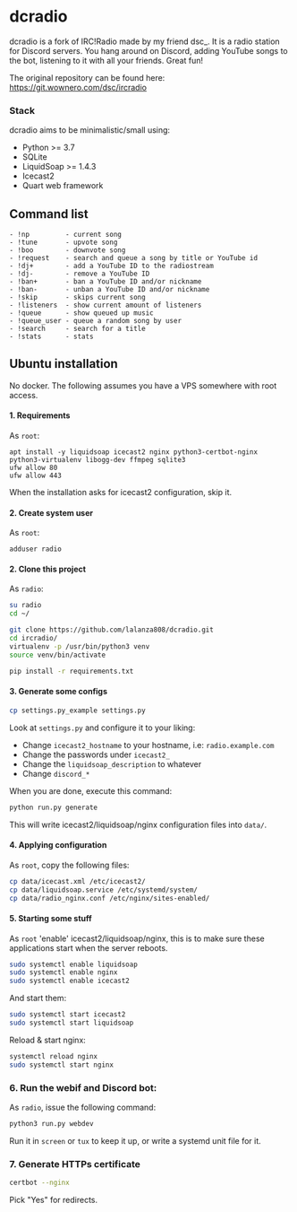 # dcradio

dcradio is a fork of IRC!Radio made by my friend dsc_.
It is a radio station for Discord servers. You hang around
on Discord, adding YouTube songs to the bot, listening to it with
all your friends. Great fun!

The original repository can be found here: https://git.wownero.com/dsc/ircradio

### Stack

dcradio aims to be minimalistic/small using:

- Python >= 3.7
- SQLite
- LiquidSoap >= 1.4.3
- Icecast2
- Quart web framework

## Command list

```text
- !np         - current song
- !tune       - upvote song
- !boo        - downvote song
- !request    - search and queue a song by title or YouTube id
- !dj+        - add a YouTube ID to the radiostream
- !dj-        - remove a YouTube ID
- !ban+       - ban a YouTube ID and/or nickname
- !ban-       - unban a YouTube ID and/or nickname
- !skip       - skips current song
- !listeners  - show current amount of listeners
- !queue      - show queued up music
- !queue_user - queue a random song by user
- !search     - search for a title
- !stats      - stats
```

## Ubuntu installation

No docker. The following assumes you have a VPS somewhere with root access.

#### 1. Requirements

As `root`:

```
apt install -y liquidsoap icecast2 nginx python3-certbot-nginx python3-virtualenv libogg-dev ffmpeg sqlite3
ufw allow 80
ufw allow 443
```

When the installation asks for icecast2 configuration, skip it.

#### 2. Create system user

As `root`:

```text
adduser radio
```

#### 2. Clone this project

As `radio`:

```bash
su radio
cd ~/

git clone https://github.com/lalanza808/dcradio.git
cd ircradio/
virtualenv -p /usr/bin/python3 venv
source venv/bin/activate

pip install -r requirements.txt
```

#### 3. Generate some configs

```bash
cp settings.py_example settings.py
```

Look at `settings.py` and configure it to your liking:

- Change `icecast2_hostname` to your hostname, i.e: `radio.example.com`
- Change the passwords under `icecast2_`
- Change the `liquidsoap_description` to whatever
- Change `discord_*`

When you are done, execute this command:

```bash
python run.py generate
```

This will write icecast2/liquidsoap/nginx configuration files into `data/`.

#### 4. Applying configuration

As `root`, copy the following files:

```bash
cp data/icecast.xml /etc/icecast2/
cp data/liquidsoap.service /etc/systemd/system/
cp data/radio_nginx.conf /etc/nginx/sites-enabled/
```

#### 5. Starting some stuff

As `root` 'enable' icecast2/liquidsoap/nginx, this is to
make sure these applications start when the server reboots.

```bash
sudo systemctl enable liquidsoap
sudo systemctl enable nginx
sudo systemctl enable icecast2
```

And start them:

```bash
sudo systemctl start icecast2
sudo systemctl start liquidsoap
```

Reload & start nginx:

```bash
systemctl reload nginx
sudo systemctl start nginx
```

### 6. Run the webif and Discord bot:

As `radio`, issue the following command:

```bash
python3 run.py webdev
```

Run it in `screen` or `tux` to keep it up, or write a systemd unit file for it.

### 7. Generate HTTPs certificate

```bash
certbot --nginx
```

Pick "Yes" for redirects.
